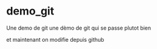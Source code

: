# demo_git
Une demo de git
une dèmo de git qui se passe plutot bien


et maintenant on modifie depuis github
